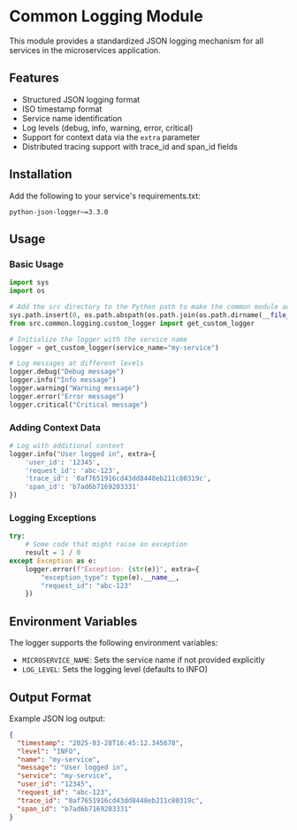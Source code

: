 # Common Logging Module

This module provides a standardized JSON logging mechanism for all services in the microservices application.

## Features

- Structured JSON logging format
- ISO timestamp format
- Service name identification
- Log levels (debug, info, warning, error, critical)
- Support for context data via the `extra` parameter
- Distributed tracing support with trace_id and span_id fields

## Installation

Add the following to your service's requirements.txt:

```
python-json-logger~=3.3.0
```

## Usage

### Basic Usage

```python
import sys
import os

# Add the src directory to the Python path to make the common module accessible
sys.path.insert(0, os.path.abspath(os.path.join(os.path.dirname(__file__), '../..')))
from src.common.logging.custom_logger import get_custom_logger

# Initialize the logger with the service name
logger = get_custom_logger(service_name="my-service")

# Log messages at different levels
logger.debug("Debug message")
logger.info("Info message")
logger.warning("Warning message")
logger.error("Error message")
logger.critical("Critical message")
```

### Adding Context Data

```python
# Log with additional context
logger.info("User logged in", extra={
    'user_id': '12345',
    'request_id': 'abc-123',
    'trace_id': '0af7651916cd43dd8448eb211c80319c',
    'span_id': 'b7ad6b7169203331'
})
```

### Logging Exceptions

```python
try:
    # Some code that might raise an exception
    result = 1 / 0
except Exception as e:
    logger.error(f"Exception: {str(e)}", extra={
        "exception_type": type(e).__name__,
        "request_id": "abc-123"
    })
```

## Environment Variables

The logger supports the following environment variables:

- `MICROSERVICE_NAME`: Sets the service name if not provided explicitly
- `LOG_LEVEL`: Sets the logging level (defaults to INFO)

## Output Format

Example JSON log output:

```json
{
  "timestamp": "2025-03-28T16:45:12.345678",
  "level": "INFO",
  "name": "my-service",
  "message": "User logged in",
  "service": "my-service",
  "user_id": "12345",
  "request_id": "abc-123",
  "trace_id": "0af7651916cd43dd8448eb211c80319c",
  "span_id": "b7ad6b7169203331"
}
```